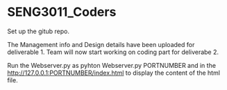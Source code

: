 # SENG3011_Coders
Set up the gitub repo.

The Management info and Design details have been uploaded for deliverable 1.
Team will now start working on coding part for deliverabe 2.

Run the Webserver.py as pyhton Webserver.py PORTNUMBER
and in the http://127.0.0.1:PORTNUMBER/index.html to display the content of the html file.
